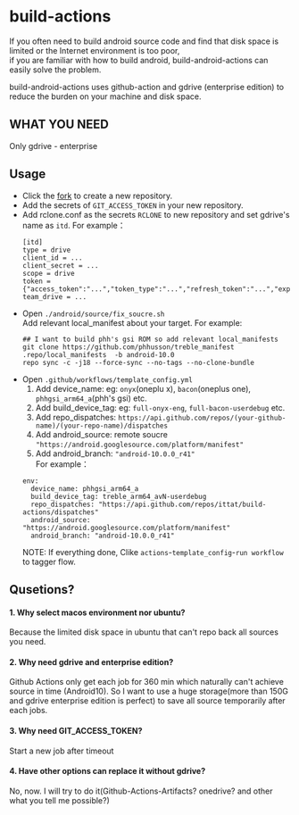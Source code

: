 # build-actions

If you often need to build android source code and find that disk space is limited or the Internet environment is too poor,  
if you are familiar with how to build android, build-android-actions can easily solve the problem.  

build-android-actions uses github-action and gdrive (enterprise edition) to reduce the burden on your machine and disk space.  
## WHAT YOU NEED

Only gdrive - enterprise

## Usage

- Click the [fork](https://github.com/ittat/build-actions/fork) to create a new repository.
- Add the secrets of `GIT_ACCESS_TOKEN` in your new repository.
- Add rclone.conf as the secrets `RCLONE` to new repository and set gdrive's name as `itd`. For example：
   ```
   [itd]
   type = drive
   client_id = ...
   client_secret = ...
   scope = drive
   token = {"access_token":"...","token_type":"...","refresh_token":"...","expiry":"..."}
   team_drive = ...
   ```
- Open `./android/source/fix_soucre.sh`  
   Add relevant local_manifest about your target. For example:
   ```
   ## I want to build phh's gsi ROM so add relevant local_manifests
   git clone https://github.com/phhusson/treble_manifest .repo/local_manifests  -b android-10.0
   repo sync -c -j18 --force-sync --no-tags --no-clone-bundle
   ```
- Open `.github/workflows/template_config.yml`
   1. Add device_name: eg: `onyx`(oneplu x), `bacon`(oneplus one), `phhgsi_arm64_a`(phh's gsi) etc.
   2. Add build_device_tag: eg: `full-onyx-eng`, `full-bacon-userdebug` etc.
   3. Add repo_dispatches: `https://api.github.com/repos/(your-github-name)/(your-repo-name)/dispatches`
   4. Add android_source: remote soucre `"https://android.googlesource.com/platform/manifest"`
   5. Add android_branch: `"android-10.0.0_r41"`  
  For example：
   ```
   env:
     device_name: phhgsi_arm64_a
     build_device_tag: treble_arm64_avN-userdebug
     repo_dispatches: "https://api.github.com/repos/ittat/build-actions/dispatches"
     android_source: "https://android.googlesource.com/platform/manifest"
     android_branch: "android-10.0.0_r41"
   ```  
   NOTE: If everything done, Clike `actions`-`template_config`-`run workflow` to tagger flow.


## Qusetions?
#### 1. Why select macos environment nor ubuntu?  
   Because the limited disk space in ubuntu that can't repo back all sources you need.  
   
#### 2. Why need gdrive and enterprise edition?
   Github Actions only get each job for 360 min which naturally can't achieve source in time (Android10).
   So I want to use a huge storage(more than 150G and gdrive enterprise edition is perfect) to save all source temporarily after each jobs. 
   
#### 3. Why need GIT_ACCESS_TOKEN?
   Start a new job after timeout

#### 4. Have other options can replace it without gdrive?
   No, now. I will try to do it(Github-Actions-Artifacts? onedrive? and other what you tell me possible?)
